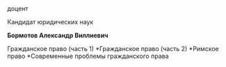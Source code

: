 доцент

Кандидат юридических наук

**Бормотов Александр Виллиевич**

Гражданское право (часть 1)
	*Гражданское право (часть 2)
	*Римское право
	*Современные проблемы гражданского права